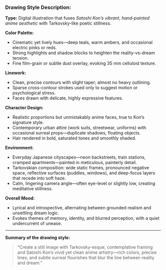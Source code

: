 ### **Drawing Style Description:**

**Type:**
Digital illustration that fuses *Satoshi Kon’s vibrant, hand-painted anime aesthetic* with Tarkovsky-like poetic stillness.

**Color Palette:**

* Cinematic yet lively hues—deep teals, warm ambers, and occasional electric pinks or reds.
* Strong highlights and shadow blocks to heighten the reality-vs-dream tension.
* Fine film-grain or subtle dust overlay, evoking 35 mm celluloid texture.

**Linework:**

* Clean, precise contours with slight taper; almost no heavy outlining.
* Sparse cross-contour strokes used only to suggest motion or psychological stress.
* Faces drawn with delicate, highly expressive features.

**Character Design:**

* Realistic proportions but unmistakably anime faces, true to Kon’s signature style.
* Contemporary urban attire (work suits, streetwear, uniforms) with occasional surreal props—duplicate shadows, floating objects.
* Hair rendered in bold, saturated tones and smoothly shaded.

**Environment:**

* Everyday Japanese cityscapes—neon backstreets, train stations, cramped apartments—painted in meticulous, painterly detail.
* Tarkovskian composition: wide static frames, pronounced negative space, reflective surfaces (puddles, windows), and deep-focus layers that recede into soft haze.
* Calm, lingering camera angle—often eye-level or slightly low, creating meditative stillness.

**Overall Mood:**

* Lyrical and introspective, alternating between grounded realism and unsettling dream logic.
* Evokes themes of memory, identity, and blurred perception, with a quiet undercurrent of unease.

---

**Summary of the drawing style:**

> “Create a still image with Tarkovsky-esque, contemplative framing and Satoshi Kon’s vivid yet clean anime artistry—rich colors, precise lines, and subtle surreal flourishes that blur the line between reality and dream.”

